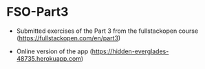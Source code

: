 # FSO-Part3
+ Submitted exercises of the Part 3 from the fullstackopen course (https://fullstackopen.com/en/part3)

+ Online version of the app (https://hidden-everglades-48735.herokuapp.com)
